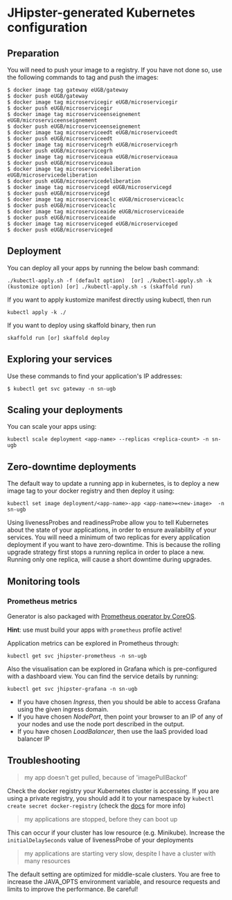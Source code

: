 # JHipster-generated Kubernetes configuration

## Preparation

You will need to push your image to a registry. If you have not done so, use the following commands to tag and push the images:

```
$ docker image tag gateway eUGB/gateway
$ docker push eUGB/gateway
$ docker image tag microservicegir eUGB/microservicegir
$ docker push eUGB/microservicegir
$ docker image tag microserviceenseignement eUGB/microserviceenseignement
$ docker push eUGB/microserviceenseignement
$ docker image tag microserviceedt eUGB/microserviceedt
$ docker push eUGB/microserviceedt
$ docker image tag microservicegrh eUGB/microservicegrh
$ docker push eUGB/microservicegrh
$ docker image tag microserviceaua eUGB/microserviceaua
$ docker push eUGB/microserviceaua
$ docker image tag microservicedeliberation eUGB/microservicedeliberation
$ docker push eUGB/microservicedeliberation
$ docker image tag microservicegd eUGB/microservicegd
$ docker push eUGB/microservicegd
$ docker image tag microserviceaclc eUGB/microserviceaclc
$ docker push eUGB/microserviceaclc
$ docker image tag microserviceaide eUGB/microserviceaide
$ docker push eUGB/microserviceaide
$ docker image tag microserviceged eUGB/microserviceged
$ docker push eUGB/microserviceged
```

## Deployment

You can deploy all your apps by running the below bash command:

```
./kubectl-apply.sh -f (default option)  [or] ./kubectl-apply.sh -k (kustomize option) [or] ./kubectl-apply.sh -s (skaffold run)
```

If you want to apply kustomize manifest directly using kubectl, then run

```
kubectl apply -k ./
```

If you want to deploy using skaffold binary, then run

```
skaffold run [or] skaffold deploy
```

## Exploring your services

Use these commands to find your application's IP addresses:

```
$ kubectl get svc gateway -n sn-ugb
```

## Scaling your deployments

You can scale your apps using:

```
kubectl scale deployment <app-name> --replicas <replica-count> -n sn-ugb
```

## Zero-downtime deployments

The default way to update a running app in kubernetes, is to deploy a new image tag to your docker registry and then deploy it using:

```
kubectl set image deployment/<app-name>-app <app-name>=<new-image>  -n sn-ugb
```

Using livenessProbes and readinessProbe allow you to tell Kubernetes about the state of your applications, in order to ensure availability of your services. You will need a minimum of two replicas for every application deployment if you want to have zero-downtime.
This is because the rolling upgrade strategy first stops a running replica in order to place a new. Running only one replica, will cause a short downtime during upgrades.

## Monitoring tools

### Prometheus metrics

Generator is also packaged with [Prometheus operator by CoreOS](https://github.com/coreos/prometheus-operator).

**Hint**: use must build your apps with `prometheus` profile active!

Application metrics can be explored in Prometheus through:

```
kubectl get svc jhipster-prometheus -n sn-ugb
```

Also the visualisation can be explored in Grafana which is pre-configured with a dashboard view. You can find the service details by running:

```
kubectl get svc jhipster-grafana -n sn-ugb
```

- If you have chosen _Ingress_, then you should be able to access Grafana using the given ingress domain.
- If you have chosen _NodePort_, then point your browser to an IP of any of your nodes and use the node port described in the output.
- If you have chosen _LoadBalancer_, then use the IaaS provided load balancer IP

## Troubleshooting

> my app doesn't get pulled, because of 'imagePullBackof'

Check the docker registry your Kubernetes cluster is accessing. If you are using a private registry, you should add it to your namespace by `kubectl create secret docker-registry` (check the [docs](https://kubernetes.io/docs/tasks/configure-pod-container/pull-image-private-registry/) for more info)

> my applications are stopped, before they can boot up

This can occur if your cluster has low resource (e.g. Minikube). Increase the `initialDelaySeconds` value of livenessProbe of your deployments

> my applications are starting very slow, despite I have a cluster with many resources

The default setting are optimized for middle-scale clusters. You are free to increase the JAVA_OPTS environment variable, and resource requests and limits to improve the performance. Be careful!
